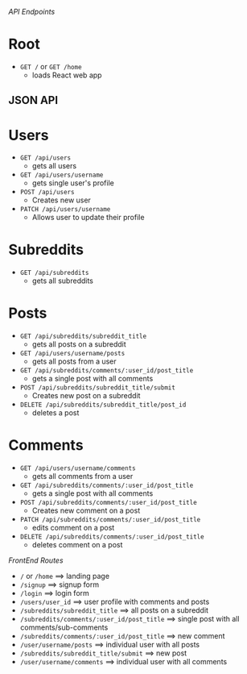 _API Endpoints_

# Root

- `GET /` or `GET /home`
  - loads React web app

## JSON API

# Users

- `GET /api/users`
  - gets all users
- `GET /api/users/username`
  - gets single user's profile
- `POST /api/users`
  - Creates new user
- `PATCH /api/users/username`
  - Allows user to update their profile

# Subreddits

- `GET /api/subreddits`
  - gets all subreddits

# Posts

- `GET /api/subreddits/subreddit_title`
  - gets all posts on a subreddit
- `GET /api/users/username/posts`
  - gets all posts from a user
- `GET /api/subreddits/comments/:user_id/post_title`
  - gets a single post with all comments
- `POST /api/subreddits/subreddit_title/submit`
  - Creates new post on a subreddit
- `DELETE /api/subreddits/subreddit_title/post_id`
  - deletes a post

# Comments

- `GET /api/users/username/comments`
  - gets all comments from a user
- `GET /api/subreddits/comments/:user_id/post_title`
  - gets a single post with all comments
- `POST /api/subreddits/comments/:user_id/post_title`
  - Creates new comment on a post
- `PATCH /api/subreddits/comments/:user_id/post_title`
  - edits comment on a post
- `DELETE /api/subreddits/comments/:user_id/post_title`
  - deletes comment on a post

_FrontEnd Routes_

- `/` or `/home` ==> landing page
- `/signup` ==> signup form
- `/login` ==> login form
- `/users/user_id` ==> user profile with comments and posts
- `/subreddits/subreddit_title` ==> all posts on a subreddit
- `/subreddits/comments/:user_id/post_title` ==> single post with all comments/sub-comments
- `/subreddits/comments/:user_id/post_title` ==> new comment
- `/user/username/posts` ==> individual user with all posts
- `/subreddits/subreddit_title/submit` ==> new post
- `/user/username/comments` ==> individual user with all comments
